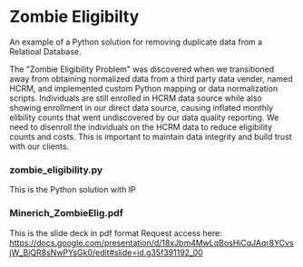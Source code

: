 # Zombie Eligibilty 
An example of a Python solution for removing duplicate data from a Relatioal Database.

The "Zombie Eligibility Problem" was discovered when we transitioned away from obtaining normalized data from a third party data vender, named HCRM, and implemented custom Python mapping or data normalization scripts.  Individuals are still enrolled in HCRM data source while also showing enrollment in our direct data source, causing inflated monthly elibility counts that went undiscovered by our data quality reporting.  We need to disenroll the individuals on the HCRM data to reduce eligibility counts and costs. This is important to maintain data integrity and build trust with our clients.

### zombie_eligibility.py
This is the Python solution with IP

### Minerich_ZombieElig.pdf
This is the slide deck in pdf format
Request access here: https://docs.google.com/presentation/d/18xJbm4MwLqBosHiCqJAqr8YCvsjW_BjQR8sNwPYsGk0/edit#slide=id.g35f391192_00

